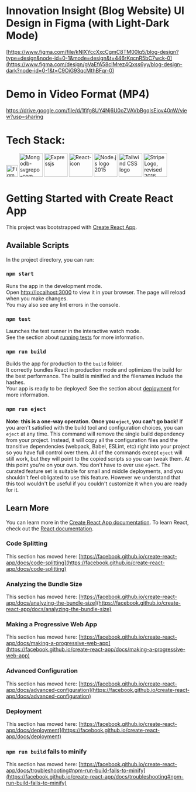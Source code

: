 # Innovation Insight (Blog Website) UI Design in Figma (with Light-Dark Mode) 
[https://www.figma.com/file/kNlXYccXxcCgmC8TM00lq5/blog-design?type=design&node-id=0-1&mode=design&t=446rKqcnR5bC7wck-0](https://www.figma.com/design/gVaEfA58cIMrez4Qxss6yy/blog-design-dark?node-id=0-1&t=C9OiG93qcMthBFqr-0)
# Demo in Video Format (MP4)
https://drive.google.com/file/d/1fifg8UY4Nj6U0oZVAVbBgqlsEiov40nW/view?usp=sharing
# Tech Stack:
<a title="Figma, Public domain, via Wikimedia Commons" href="https://commons.wikimedia.org/wiki/File:Figma-logo.svg"><img width="32" alt="Figma-logo" src="https://upload.wikimedia.org/wikipedia/commons/thumb/3/33/Figma-logo.svg/64px-Figma-logo.svg.png?20190122211436"></a>
<a title="vscode-icons, CC BY-SA 4.0 &lt;https://creativecommons.org/licenses/by-sa/4.0&gt;, via Wikimedia Commons" href="https://commons.wikimedia.org/wiki/File:Mongodb-svgrepo-com.svg"><img width="64" alt="Mongodb-svgrepo-com" src="https://upload.wikimedia.org/wikipedia/commons/thumb/0/00/Mongodb-svgrepo-com.svg/32px-Mongodb-svgrepo-com.svg.png?20230427111850"></a>
<a title="expressjs developers, Public domain, via Wikimedia Commons" href="https://commons.wikimedia.org/wiki/File:Expressjs.png"><img width="64" alt="Expressjs" src="https://upload.wikimedia.org/wikipedia/commons/6/64/Expressjs.png?20170429090805"></a>
<a title="Facebook, Public domain, via Wikimedia Commons" href="https://commons.wikimedia.org/wiki/File:React-icon.svg"><img width="64" alt="React-icon" src="https://upload.wikimedia.org/wikipedia/commons/thumb/a/a7/React-icon.svg/32px-React-icon.svg.png?20220125121207"></a>
<a title="See page for author, Public domain, via Wikimedia Commons" href="https://commons.wikimedia.org/wiki/File:Node.js_logo_2015.svg"><img width="64" alt="Node.js logo 2015" src="https://upload.wikimedia.org/wikipedia/commons/thumb/7/7e/Node.js_logo_2015.svg/32px-Node.js_logo_2015.svg.png?20150315010906"></a>
<a title="Tailwind Labs, Inc., Public domain, via Wikimedia Commons" href="https://commons.wikimedia.org/wiki/File:Tailwind_CSS_logo.svg"><img width="64" alt="Tailwind CSS logo" src="https://upload.wikimedia.org/wikipedia/commons/thumb/9/95/Tailwind_CSS_logo.svg/32px-Tailwind_CSS_logo.svg.png?20220224135351"></a>
<a title="Stripe, Inc., Public domain, via Wikimedia Commons" href="https://commons.wikimedia.org/wiki/File:Stripe_Logo,_revised_2016.svg"><img width="64" alt="Stripe Logo, revised 2016" src="https://upload.wikimedia.org/wikipedia/commons/thumb/b/ba/Stripe_Logo%2C_revised_2016.svg/32px-Stripe_Logo%2C_revised_2016.svg.png?20210114172858"></a>

# Getting Started with Create React App
This project was bootstrapped with [Create React App](https://github.com/facebook/create-react-app).

## Available Scripts
In the project directory, you can run:

### `npm start`
Runs the app in the development mode.\
Open [http://localhost:3000](http://localhost:3000) to view it in your browser.
The page will reload when you make changes.\
You may also see any lint errors in the console.
### `npm test`
Launches the test runner in the interactive watch mode.\
See the section about [running tests](https://facebook.github.io/create-react-app/docs/running-tests) for more information.
### `npm run build`
Builds the app for production to the `build` folder.\
It correctly bundles React in production mode and optimizes the build for the best performance.
The build is minified and the filenames include the hashes.\
Your app is ready to be deployed!
See the section about [deployment](https://facebook.github.io/create-react-app/docs/deployment) for more information.

### `npm run eject`
**Note: this is a one-way operation. Once you `eject`, you can't go back!**
If you aren't satisfied with the build tool and configuration choices, you can `eject` at any time. This command will remove the single build dependency from your project.
Instead, it will copy all the configuration files and the transitive dependencies (webpack, Babel, ESLint, etc) right into your project so you have full control over them. All of the commands except `eject` will still work, but they will point to the copied scripts so you can tweak them. At this point you're on your own.
You don't have to ever use `eject`. The curated feature set is suitable for small and middle deployments, and you shouldn't feel obligated to use this feature. However we understand that this tool wouldn't be useful if you couldn't customize it when you are ready for it.

## Learn More
You can learn more in the [Create React App documentation](https://facebook.github.io/create-react-app/docs/getting-started).
To learn React, check out the [React documentation](https://reactjs.org/).
### Code Splitting
This section has moved here: [https://facebook.github.io/create-react-app/docs/code-splitting](https://facebook.github.io/create-react-app/docs/code-splitting)
### Analyzing the Bundle Size
This section has moved here: [https://facebook.github.io/create-react-app/docs/analyzing-the-bundle-size](https://facebook.github.io/create-react-app/docs/analyzing-the-bundle-size)
### Making a Progressive Web App
This section has moved here: [https://facebook.github.io/create-react-app/docs/making-a-progressive-web-app](https://facebook.github.io/create-react-app/docs/making-a-progressive-web-app)
### Advanced Configuration
This section has moved here: [https://facebook.github.io/create-react-app/docs/advanced-configuration](https://facebook.github.io/create-react-app/docs/advanced-configuration)
### Deployment

This section has moved here: [https://facebook.github.io/create-react-app/docs/deployment](https://facebook.github.io/create-react-app/docs/deployment)

### `npm run build` fails to minify

This section has moved here: [https://facebook.github.io/create-react-app/docs/troubleshooting#npm-run-build-fails-to-minify](https://facebook.github.io/create-react-app/docs/troubleshooting#npm-run-build-fails-to-minify)

